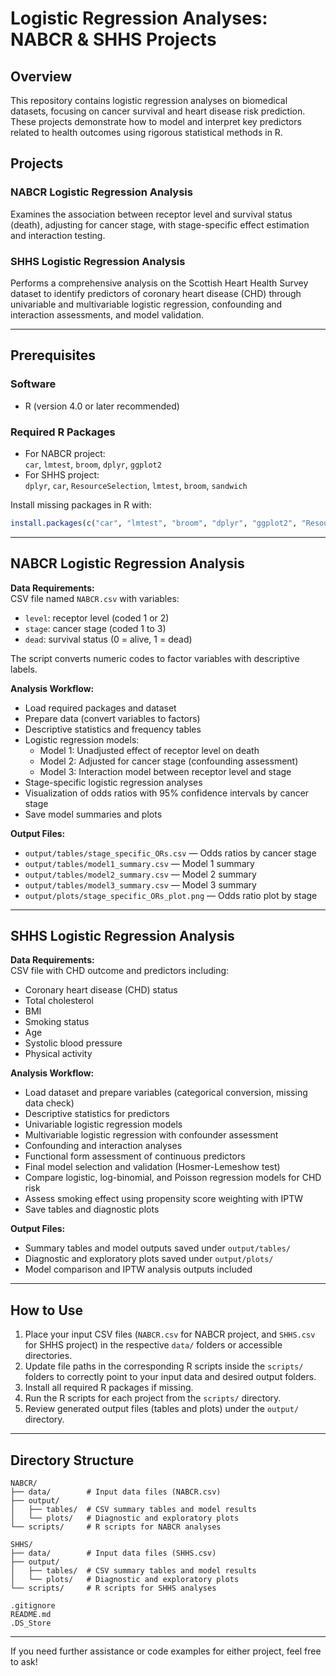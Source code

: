 # Logistic Regression Analyses: NABCR & SHHS Projects

## Overview
This repository contains logistic regression analyses on biomedical datasets, focusing on cancer survival and heart disease risk prediction. These projects demonstrate how to model and interpret key predictors related to health outcomes using rigorous statistical methods in R.

## Projects

### NABCR Logistic Regression Analysis
Examines the association between receptor level and survival status (death), adjusting for cancer stage, with stage-specific effect estimation and interaction testing.

### SHHS Logistic Regression Analysis
Performs a comprehensive analysis on the Scottish Heart Health Survey dataset to identify predictors of coronary heart disease (CHD) through univariable and multivariable logistic regression, confounding and interaction assessments, and model validation.

---

## Prerequisites

### Software
- R (version 4.0 or later recommended)

### Required R Packages
- For NABCR project:  
  `car`, `lmtest`, `broom`, `dplyr`, `ggplot2`  
- For SHHS project:  
  `dplyr`, `car`, `ResourceSelection`, `lmtest`, `broom`, `sandwich`

Install missing packages in R with:

```r
install.packages(c("car", "lmtest", "broom", "dplyr", "ggplot2", "ResourceSelection", "sandwich"))
```

---

## NABCR Logistic Regression Analysis

**Data Requirements:**  
CSV file named `NABCR.csv` with variables:

- `level`: receptor level (coded 1 or 2)  
- `stage`: cancer stage (coded 1 to 3)  
- `dead`: survival status (0 = alive, 1 = dead)  

The script converts numeric codes to factor variables with descriptive labels.

**Analysis Workflow:**

- Load required packages and dataset  
- Prepare data (convert variables to factors)  
- Descriptive statistics and frequency tables  
- Logistic regression models:  
  - Model 1: Unadjusted effect of receptor level on death  
  - Model 2: Adjusted for cancer stage (confounding assessment)  
  - Model 3: Interaction model between receptor level and stage  
- Stage-specific logistic regression analyses  
- Visualization of odds ratios with 95% confidence intervals by cancer stage  
- Save model summaries and plots  

**Output Files:**

- `output/tables/stage_specific_ORs.csv` — Odds ratios by cancer stage  
- `output/tables/model1_summary.csv` — Model 1 summary  
- `output/tables/model2_summary.csv` — Model 2 summary  
- `output/tables/model3_summary.csv` — Model 3 summary  
- `output/plots/stage_specific_ORs_plot.png` — Odds ratio plot by stage  

---

## SHHS Logistic Regression Analysis

**Data Requirements:**  
CSV file with CHD outcome and predictors including:

- Coronary heart disease (CHD) status  
- Total cholesterol  
- BMI  
- Smoking status  
- Age  
- Systolic blood pressure  
- Physical activity  

**Analysis Workflow:**

- Load dataset and prepare variables (categorical conversion, missing data check)  
- Descriptive statistics for predictors  
- Univariable logistic regression models  
- Multivariable logistic regression with confounder assessment  
- Confounding and interaction analyses  
- Functional form assessment of continuous predictors  
- Final model selection and validation (Hosmer-Lemeshow test)  
- Compare logistic, log-binomial, and Poisson regression models for CHD risk  
- Assess smoking effect using propensity score weighting with IPTW  
- Save tables and diagnostic plots  

**Output Files:**

- Summary tables and model outputs saved under `output/tables/`  
- Diagnostic and exploratory plots saved under `output/plots/`  
- Model comparison and IPTW analysis outputs included  

---

## How to Use

1. Place your input CSV files (`NABCR.csv` for NABCR project, and `SHHS.csv` for SHHS project) in the respective `data/` folders or accessible directories.  
2. Update file paths in the corresponding R scripts inside the `scripts/` folders to correctly point to your input data and desired output folders.  
3. Install all required R packages if missing.  
4. Run the R scripts for each project from the `scripts/` directory.  
5. Review generated output files (tables and plots) under the `output/` directory.  

---

## Directory Structure

```
NABCR/
├── data/        # Input data files (NABCR.csv)
├── output/
│   ├── tables/  # CSV summary tables and model results
│   └── plots/   # Diagnostic and exploratory plots
└── scripts/     # R scripts for NABCR analyses

SHHS/
├── data/        # Input data files (SHHS.csv)
├── output/
│   ├── tables/  # CSV summary tables and model results
│   └── plots/   # Diagnostic and exploratory plots
└── scripts/     # R scripts for SHHS analyses

.gitignore
README.md
.DS_Store

```


---

If you need further assistance or code examples for either project, feel free to ask!

